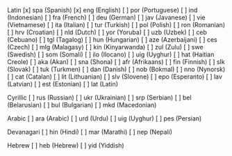 Latin
[x] spa (Spanish)
[x] eng (English)
[ ] por (Portuguese)
[ ] ind (Indonesian)
[ ] fra (French)
[ ] deu (German)
[ ] jav (Javanese)
[ ] vie (Vietnamese)
[ ] ita (Italian)
[ ] tur (Turkish)
[ ] pol (Polish)
[ ] ron (Romanian)
[ ] hrv (Croatian)
[ ] nld (Dutch)
[ ] yor (Yoruba)
[ ] uzb (Uzbek)
[ ] ceb (Cebuano)
[ ] tgl (Tagalog)
[ ] hun (Hungarian)
[ ] aze (Azerbaijani)
[ ] ces (Czech)
[ ] mlg (Malagasy)
[ ] kin (Kinyarwanda)
[ ] zul (Zulu)
[ ] swe (Swedish)
[ ] som (Somali)
[ ] ilo (Ilocano)
[ ] uig (Uyghur)
[ ] hat (Haitian Creole)
[ ] aka (Akan)
[ ] sna (Shona)
[ ] afr (Afrikaans)
[ ] fin (Finnish)
[ ] slk (Slovak)
[ ] tuk (Turkmen)
[ ] dan (Danish)
[ ] nob (Bokmal)
[ ] nno (Nynorsk)
[ ] cat (Catalan)
[ ] lit (Lithuanian)
[ ] slv (Slovene)
[ ] epo (Esperanto)
[ ] lav (Latvian)
[ ] est (Estonian)
[ ] lat (Latin)

Cyrillic
[ ] rus (Russian)
[ ] ukr (Ukrainian)
[ ] srp (Serbian)
[ ] bel (Belarusian)
[ ] bul (Bulgarian)
[ ] mkd (Macedonian)

Arabic
[ ] ara (Arabic)
[ ] urd (Urdu)
[ ] uig (Uyghur)
[ ] pes (Persian)

Devanagari
[ ] hin (Hindi)
[ ] mar (Marathi)
[ ] nep (Nepali)

Hebrew
[ ] heb (Hebrew)
[ ] yid (Yiddish)
